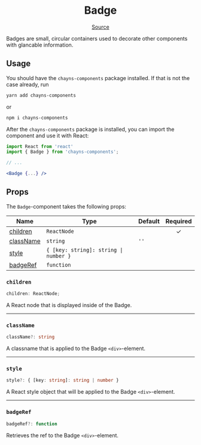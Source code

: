 <h1 align="center">Badge</h1>

<p align="center">
    <a href="/src/react-chayns-badge/component/Badge.jsx">Source</a>
</p>

Badges are small, circular containers used to decorate other components with
glancable information.

## Usage

You should have the `chayns-components` package installed. If that is not the
case already, run

```bash
yarn add chayns-components
```

or

```bash
npm i chayns-components
```

After the `chayns-components` package is installed, you can import the component
and use it with React:

```jsx
import React from 'react'
import { Badge } from 'chayns-components';

// ...

<Badge {...} />
```

## Props

The `Badge`-component takes the following props:

| Name                    | Type                                  | Default | Required |
| ----------------------- | ------------------------------------- | ------- | :------: |
| [children](#children)   | `ReactNode`                           |         |    ✓     |
| [className](#classname) | `string`                              | `''`    |          |
| [style](#style)         | `{ [key: string]: string \| number }` |         |          |
| [badgeRef](#badgeref)   | `function`                            |         |          |

### `children`

```ts
children: ReactNode;
```

A React node that is displayed inside of the Badge.

---

### `className`

```ts
className?: string
```

A classname that is applied to the Badge `<div>`-element.

---

### `style`

```ts
style?: { [key: string]: string | number }
```

A React style object that will be applied to the Badge `<div>`-element.

---

### `badgeRef`

```ts
badgeRef?: function
```

Retrieves the ref to the Badge `<div>`-element.

